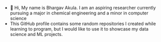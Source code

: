 - 👋 Hi, My name is Bhargav Akula. I am an aspiring researcher currently pursuing a major in chemical engineering and a minor in computer science
- This GitHub profile contains some random repositories I created while learning to program, but I would like to use it to showcase my data science and ML projects.
  

<!---
bhargavakula01/bhargavakula01 is a ✨ special ✨ repository because its `README.md` (this file) appears on your GitHub profile.
You can click the Preview link to take a look at your changes.
--->
